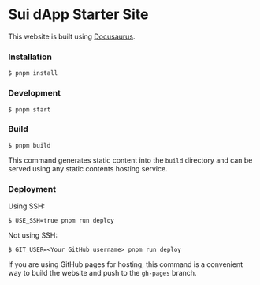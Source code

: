# Sui dApp Starter Site

This website is built using [Docusaurus](https://docusaurus.io/).

### Installation

```
$ pnpm install
```

### Development

```
$ pnpm start
```

### Build

```
$ pnpm build
```

This command generates static content into the `build` directory and can be served using any static contents hosting service.

### Deployment

Using SSH:

```
$ USE_SSH=true pnpm run deploy
```

Not using SSH:

```
$ GIT_USER=<Your GitHub username> pnpm run deploy
```

If you are using GitHub pages for hosting, this command is a convenient way to build the website and push to the `gh-pages` branch.
